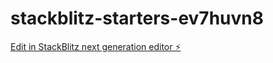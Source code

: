 # stackblitz-starters-ev7huvn8

[Edit in StackBlitz next generation editor ⚡️](https://stackblitz.com/~/github.com/blazblue05/stackblitz-starters-ev7huvn8)